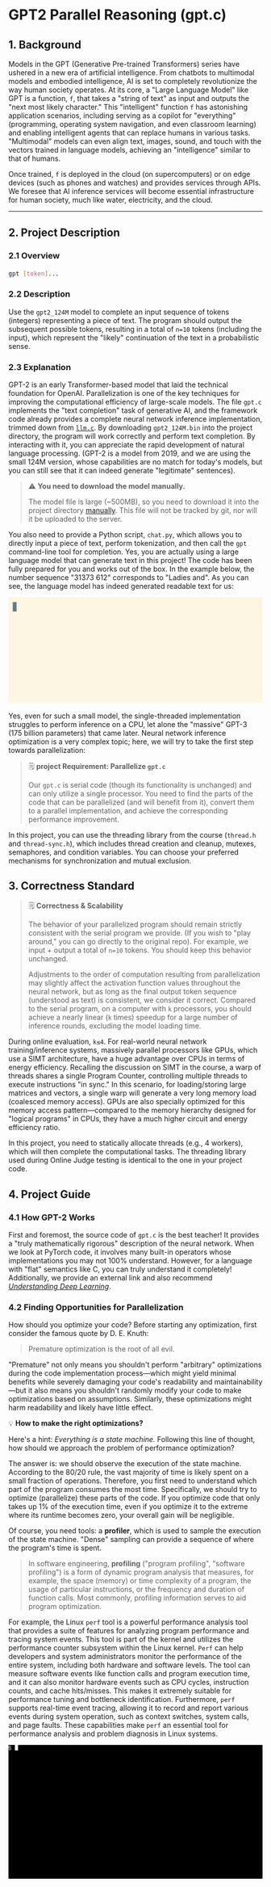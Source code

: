 # GPT2 Parallel Reasoning (gpt.c)

## 1. Background

Models in the GPT (Generative Pre-trained Transformers) series have ushered in a new era of artificial intelligence. From chatbots to multimodal models and embodied intelligence, AI is set to completely revolutionize the way human society operates. At its core, a "Large Language Model" like GPT is a function, `f`, that takes a "string of text" as input and outputs the "next most likely character." This "intelligent" function `f` has astonishing application scenarios, including serving as a copilot for "everything" (programming, operating system navigation, and even classroom learning) and enabling intelligent agents that can replace humans in various tasks. "Multimodal" models can even align text, images, sound, and touch with the vectors trained in language models, achieving an "intelligence" similar to that of humans.

Once trained, `f` is deployed in the cloud (on supercomputers) or on edge devices (such as phones and watches) and provides services through APIs. We foresee that AI inference services will become essential infrastructure for human society, much like water, electricity, and the cloud.

---

## 2\. Project Description

### 2.1 Overview

```bash
gpt [token]...
```

### 2.2 Description

Use the `gpt2_124M` model to complete an input sequence of tokens (integers) representing a piece of text. The program should output the subsequent possible tokens, resulting in a total of `n=10` tokens (including the input), which represent the "likely" continuation of the text in a probabilistic sense.

### 2.3 Explanation

GPT-2 is an early Transformer-based model that laid the technical foundation for OpenAI. Parallelization is one of the key techniques for improving the computational efficiency of large-scale models. The file `gpt.c` implements the "text completion" task of generative AI, and the framework code already provides a complete neural network inference implementation, trimmed down from [`llm.c`](https://github.com/karpathy/llm.c). By downloading `gpt2_124M.bin` into the project directory, the program will work correctly and perform text completion. By interacting with it, you can appreciate the rapid development of natural language processing. (GPT-2 is a model from 2019, and we are using the small 124M version, whose capabilities are no match for today's models, but you can still see that it can indeed generate "legitimate" sentences).

> ⚠️
> **You need to download the model manually.**
>
> The model file is large (\~500MB), so you need to download it into the project directory [ manually](https://huggingface.co/datasets/karpathy/llmc-starter-pack/resolve/main/gpt2_124M.bin). This file will not be tracked by git, nor will it be uploaded to the server.

You also need to provide a Python script, `chat.py`, which allows you to directly input a piece of text, perform tokenization, and then call the `gpt` command-line tool for completion. Yes, you are actually using a large language model that can generate text in this project\! The code has been fully prepared for you and works out of the box. In the example below, the number sequence "31373 612" corresponds to "Ladies and". As you can see, the language model has indeed generated readable text for us:

![gpt](gpt.gif)

Yes, even for such a small model, the single-threaded implementation struggles to perform inference on a CPU, let alone the "massive" GPT-3 (175 billion parameters) that came later. Neural network inference optimization is a very complex topic; here, we will try to take the first step towards parallelization:

> 🗒️
> **project Requirement: Parallelize `gpt.c`**
>
> Our `gpt.c` is serial code (though its functionality is unchanged) and can only utilize a single processor. You need to find the parts of the code that can be parallelized (and will benefit from it), convert them to a parallel implementation, and achieve the corresponding performance improvement.

In this project, you can use the threading library from the course (`thread.h` and `thread-sync.h`), which includes thread creation and cleanup, mutexes, semaphores, and condition variables. You can choose your preferred mechanisms for synchronization and mutual exclusion.

## 3\. Correctness Standard

> 🗒️
> **Correctness & Scalability**
>
> The behavior of your parallelized program should remain strictly consistent with the serial program we provide. (If you wish to "play around," you can go directly to the original repo). For example, we input + output a total of `n=10` tokens. You should keep this behavior unchanged.
>
> Adjustments to the order of computation resulting from parallelization may slightly affect the activation function values throughout the neural network, but as long as the final output token sequence (understood as text) is consistent, we consider it correct. Compared to the serial program, on a computer with `k` processors, you should achieve a nearly linear (`k` times) speedup for a large number of inference rounds, excluding the model loading time.

During online evaluation, `k≤4`. For real-world neural network training/inference systems, massively parallel processors like GPUs, which use a SIMT architecture, have a huge advantage over CPUs in terms of energy efficiency. Recalling the discussion on SIMT in the course, a warp of threads shares a single Program Counter, controlling multiple threads to execute instructions "in sync." In this scenario, for loading/storing large matrices and vectors, a single warp will generate a very long memory load (coalesced memory access). GPUs are also specially optimized for this memory access pattern—compared to the memory hierarchy designed for "logical programs" in CPUs, they have a much higher circuit and energy efficiency ratio.

In this project, you need to statically allocate threads (e.g., 4 workers), which will then complete the computational tasks. The threading library used during Online Judge testing is identical to the one in your project code.

## 4. Project Guide

### 4.1 How GPT-2 Works

First and foremost, the source code of `gpt.c` is the best teacher! It provides a "truly mathematically rigorous" description of the neural network. When we look at PyTorch code, it involves many built-in operators whose implementations you may not 100% understand. However, for a language with "flat" semantics like C, you can truly understand it completely! Additionally, we provide an external link and also recommend [*Understanding Deep Learning*](https://udlbook.github.io/udlbook/).

### 4.2 Finding Opportunities for Parallelization

How should you optimize your code? Before starting any optimization, first consider the famous quote by D. E. Knuth:

> Premature optimization is the root of all evil.

"Premature" not only means you shouldn't perform "arbitrary" optimizations during the code implementation process—which might yield minimal benefits while severely damaging your code's readability and maintainability—but it also means you shouldn't randomly modify your code to make optimizations based on assumptions. Similarly, these optimizations might harm readability and likely have little effect.

💡
**How to make the right optimizations?**

Here's a hint: *Everything is a state machine.* Following this line of thought, how should we approach the problem of performance optimization?

The answer is: we should observe the execution of the state machine. According to the 80/20 rule, the vast majority of time is likely spent on a small fraction of operations. Therefore, you first need to understand which part of the program consumes the most time. Specifically, we should try to optimize (parallelize) these parts of the code. If you optimize code that only takes up 1% of the execution time, even if you optimize it to the extreme where its runtime becomes zero, your overall gain will be negligible.

Of course, you need tools: a **profiler**, which is used to sample the execution of the state machine. "Dense" sampling can provide a sequence of where the program's time is spent.

> In software engineering, **profiling** ("program profiling", "software profiling") is a form of dynamic program analysis that measures, for example, the space (memory) or time complexity of a program, the usage of particular instructions, or the frequency and duration of function calls. Most commonly, profiling information serves to aid program optimization.

For example, the Linux `perf` tool is a powerful performance analysis tool that provides a suite of features for analyzing program performance and tracing system events. This tool is part of the kernel and utilizes the performance counter subsystem within the Linux kernel. `Perf` can help developers and system administrators monitor the performance of the entire system, including both hardware and software levels. The tool can measure software events like function calls and program execution time, and it can also monitor hardware events such as CPU cycles, instruction counts, and cache hits/misses. This makes it extremely suitable for performance tuning and bottleneck identification. Furthermore, `perf` supports real-time event tracing, allowing it to record and report various events during system operation, such as context switches, system calls, and page faults. These capabilities make `perf` an essential tool for performance analysis and problem diagnosis in Linux systems.


![perf](perf-top.gif)